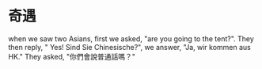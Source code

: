 # 奇遇

when we saw two Asians, first we asked, "are you going to the tent?". They then reply, " Yes! Sind Sie Chinesische?", we answer, "Ja, wir kommen aus HK." They asked, "你們會說普通話嗎？"